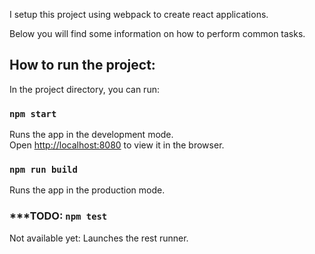 I setup this project using webpack to create react applications.


Below you will find some information on how to perform common tasks.<br>

## How to run the project:

In the project directory, you can run:

### `npm start`

Runs the app in the development mode.<br>
Open [http://localhost:8080](http://localhost:8080) to view it in the browser.

### `npm run build`

Runs the app in the production mode.<br>

### ***TODO: `npm test`

Not available yet: Launches the rest runner.